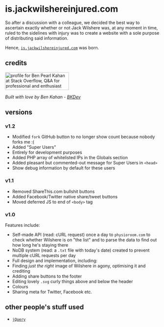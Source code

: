 # is.jackwilshereinjured.com

So after a discussion with a colleague, we decided the best way to ascertain exactly whether or not Jack Wilshere was, at any moment in time, ruled to the sidelines with injury was to create a website with a sole purpose of distributing said information.

Hence, <a href="https://is.jackwilshereinjured.com/" target="_blank">`is.jackwilshereinjured.com`</a> was born.

## credits

<a href="http://stackoverflow.com/users/1241793/ben-pearl-kahan">
<img src="http://stackoverflow.com/users/flair/1241793.png" width="208" height="58" alt="profile for Ben Pearl Kahan at Stack Overflow, Q&amp;A for professional and enthusiast programmers" title="profile for Ben Pearl Kahan at Stack Overflow, Q&amp;A for professional and enthusiast programmers">
</a>

<i>Built with love by Ben Kahan - <a href="https://www.bkdev.co.uk/">BKDev</a></i>

## versions

### v1.2

* Modified `fork` GitHub button to no longer show count because nobody forks me :(
* Added "Super Users"
 * Entirely for development purposes
 * Added PHP array of whitelisted IPs in the Globals section
 * Added pleasant but commented-out message for Super Users in `<head>`
 * Show debug information by default for these users

### v1.1

* Removed ShareThis.com bullshit buttons
* Added Facebook/Twitter native share/tweet buttons
* Moved deferred JS to end of `<body>` tag

### v1.0

Features include:

* Self-made API (read: cURL request) once a day to `physioroom.com` to check whether Wilshere is on "the list" and to parse the data to find out how long he's staying there
* NoDB system (read: a `.txt` file with today's date) created to prevent multiple cURL requests per day
* Full design and implementation, including:
 * Finding <i>just the right</i> image of Wilshere in agony, optimising it and crediting
 * Adding share buttons to the footer
 * Editing lovely `.svg` curly things above and below the header
 * Colours
* Sharing meta for Twitter, Facebook etc.

## other people's stuff used

* <a href="https://jquery.com/">`jQuery`</a>
